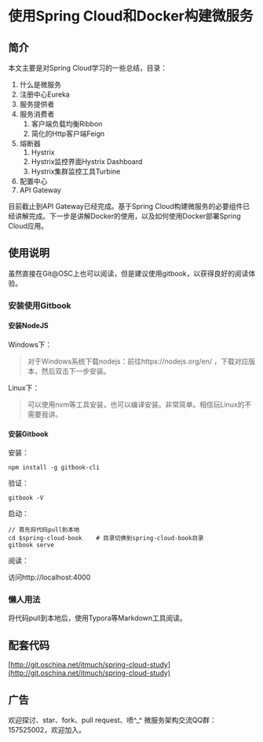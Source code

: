 # 使用Spring Cloud和Docker构建微服务

## 简介

本文主要是对Spring Cloud学习的一些总结，目录：

1. 什么是微服务
2. 注册中心Eureka
3. 服务提供者
4. 服务消费者
   1. 客户端负载均衡Ribbon
   2. 简化的Http客户端Feign
5. 熔断器
   1. Hystrix
   2. Hystrix监控界面Hystrix Dashboard
   3. Hystrix集群监控工具Turbine
6. 配置中心
7. API Gateway



目前截止到API Gateway已经完成。基于Spring Cloud构建微服务的必要组件已经讲解完成。下一步是讲解Docker的使用，以及如何使用Docker部署Spring Cloud应用。



## 使用说明

虽然直接在Git@OSC上也可以阅读，但是建议使用gitbook，以获得良好的阅读体验。

### 安装使用Gitbook

#### 安装NodeJS

Windows下：

>  对于Windows系统下载nodejs：前往https://nodejs.org/en/ ，下载对应版本，然后双击下一步安装。

Linux下：

>  可以使用nvm等工具安装，也可以编译安装。非常简单。相信玩Linux的不需要我讲。



#### 安装Gitbook

安装：

```shell
npm install -g gitbook-cli
```

验证：

```shell
gitbook -V
```

启动：

```shell
// 首先将代码pull到本地
cd $spring-cloud-book    # 目录切换到spring-cloud-book目录
gitbook serve
```

阅读：

访问http://localhost:4000



### 懒人用法

将代码pull到本地后，使用Typora等Markdown工具阅读。



## 配套代码
[http://git.oschina.net/itmuch/spring-cloud-study](http://git.oschina.net/itmuch/spring-cloud-study) 



## 广告


欢迎探讨、star、fork、pull request、喷^_^
微服务架构交流QQ群：157525002，欢迎加入。
